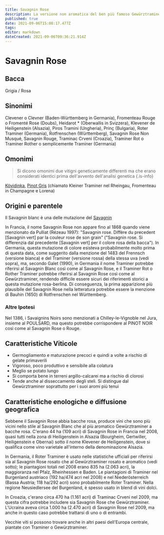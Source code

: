 ```yaml
---
title: Savagnin Rose
description: La versione non aromatica del ben più famoso Gewürztraminer.
published: true
date: 2021-09-06T15:08:17.477Z
tags: 
editor: markdown
dateCreated: 2021-09-06T09:36:21.914Z
---
```


# Savagnin Rose

## Bacca
Grigia / Rosa

## Sinonimi
Clevener o Clevner (Baden-Württemberg in Germania), Fromenteau Rouge o Fromenté Rose (Doubs), Heidarot * (Oberwallis in Svizzera), Klevener de Heiligenstein (Alsazia), Piros Tramini (Ungheria), Prinç (Bulgaria), Roter Traminer (Germania), Rotfrenschen (Württemberg), Savagnin Rose Non Musqué, Savagnin Rouge, Traminac Crveni (Croazia), Traminer Rot o Traminer Rother o semplicemente Traminer (Germania)

## Omonimi
> Si dicono omonimi due vitigni geneticamente differenti ma che erano considerati identici prima dell'avvento dell'analisi genetica
{.is-info}

[Kövidinka](/vitigni/bacca-bianca/kovidinka), [Pinot Gris](/vitigni/bacca-bianca/pinot-gris) (chiamato Kleiner Traminer nel Rheingau, Fromenteau in Champagne e Lorena)


## Origini e parentele

Il Savagnin blanc è una delle mutazione del [Savagnin](/vitigni/bacca-bianca/savagnin)

In Francia, il nome Savagnin Rose non appare fino al 1868 quando viene menzionato da Pulliat (Rézeau 1997): "Savagnin rose. Diffère du precedent [Savagnin vert] par la couleur rose de son grain" ("Savagnin rose. Si differenzia dal precedente [Savagnin vert] per il colore rosa della bacca"). In Germania, questa mutazione di colore esisteva probabilmente molto prima di questa data, come suggerito dalla menzione del 1483 del Frennsch (versione bianca) e del Traminer (versione rossa) della stessa uva (vedi sopra), ma, secondo Galet (1990), in Germania il nome Traminer potrebbe riferirsi al Savagnin Blanc così come al Savagnin Rose, e il Traminer Rot o Rother Traminer potrebbe riferirsi al Savagnin Rose così come al Gewürztraminer, rendendo difficile essere sicuri dei riferimenti storici a questa mutazione rosa-berlina. Di conseguenza, la prima apparizione più plausibile del Savagnin Rose nella letteratura potrebbe essere la menzione di Bauhin (1650) di Rotfrenschen nel Württemberg.

### Altre Ipotesi

Nel 1386, i Savaignins Noirs sono menzionati a Chilley-le-Vignoble nel Jura, insieme al POULSARD, ma questo potrebbe corrispondere al PINOT NOIR così come al Savagnin Rose o Rouge.

## Caratteristiche Viticole

- Germogliamento e maturazione precoci e quindi a volte a rischio di gelate primaverili
- Vigoroso, poco produttivo e sensibile alla colatura 
- Meglio se potato lungo 
- Si comporta bene in terreni argillo-calcarei ma a rischio di clorosi 
- Tende anche al disseccamento degli steli. Si distingue dal Gewürztraminer soprattutto per i suoi aromi più tenui

## Caratteristiche enologiche e diffusione geografica

Sebbene il Savagnin Rose abbia bacche rosa, produce vini che sono più vicini nello stile al Savagnin Blanc che al più aromatico Gewürztraminer a bacche rosa. C'erano 44 ha (109 acri) di Savagnin Rose in Francia nel 2008, quasi tutti nella zona di Heiligenstein in Alsazia (Bourgheim, Gertwiller, Heiligenstein e Obernai) sotto il nome Klevener de Heiligenstein, dove si qualifica come vino varietale all'interno della denominazione Alsazia.

In Germania, il Roter Traminer è usato nelle statistiche ufficiali per riferirsi sia al Savagnin Rose rosato che al Gewürztraminer rosato e aromatico (vedi sotto); le piantagioni totali nel 2008 erano 835 ha (2.063 acri), la maggioranza nel Pfalz, Rheinhessen e Baden. Le piantagioni di Traminer nel Burgenland austriaco (192 ha/474 acri nel 2008) e nel Niederösterreich (Bassa Austria; 118 ha/292 acri) sono probabilmente Roter Traminer. Nella regione Neusiedlersee del Burgenland, è spesso usato in blend di vini dolci.

In Croazia, c'erano circa 470 ha (1.161 acri) di Traminac Crveni nel 2009, ma questa cifra potrebbe includere sia Savagnin Rose che Gewürztraminer. L'Ucraina aveva circa 1.000 ha (2.470 acri) di Savagnin Rose nel 2009, ma anche in questo caso potrebbe trattarsi di uno o di entrambi.

Vecchie viti si possono trovare anche in altri paesi dell'Europa centrale, piantate con Traminer o Gewürztraminer.



